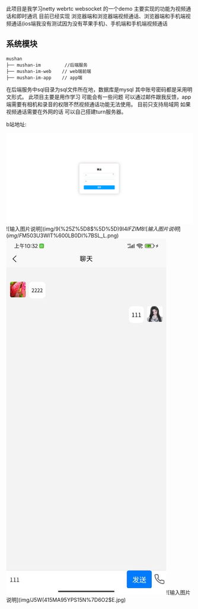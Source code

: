 此项目是我学习netty  webrtc websocket 的一个demo  主要实现的功能为视频通话和即时通讯
目前已经实现 浏览器端和浏览器端视频通话、浏览器端和手机端视频通话(ios端我没有测试因为没有苹果手机)、手机端和手机端视频通话
## 系统模块

~~~![输入图片说明](img/TX(JV)IVCO0M@B)Z8F7FG%5D2.png)
mushan
├── mushan-im         //后端服务
├── mushan-im-web    // web端前端
├── mushan-im-app    // app端
~~~
在后端服务中sql目录为sql文件所在地，数据库是mysql 其中账号密码都是采用明文形式。
此项目主要是用作学习 可能会有一些问题  可以通过邮件跟我反馈，app端需要有相机和录音的权限不然视频通话功能无法使用。
目前只支持局域网  如果视频通话需要在外网的话 可以自己搭建turn服务器。

b站地址:

![Image text](img/%5DBM@$%7D%7BVFCOOC_011%7BHET_F.png)
![输入图片说明](img/9(%25Z%5D8$%5D%5D)9I4$IFZIM8%5B45.png)
![输入图片说明](img/F$M503U3WIT%600LB0DI%7BSL_L.png)
![输入图片说明](img/GIMMWUD%25JUZW@QAZAKZR473.jpg)![输入图片说明](img/J5W(415MA95YPS15N%7D6O2$E.jpg)
